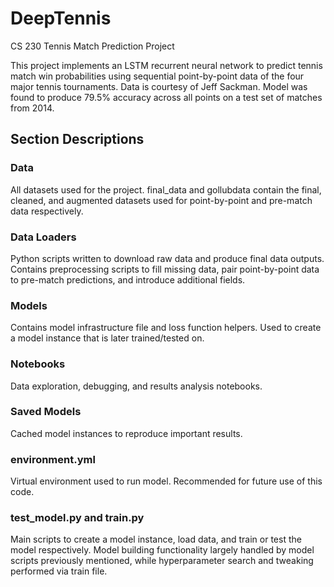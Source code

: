# DeepTennis

CS 230 Tennis Match Prediction Project

This project implements an LSTM recurrent neural network to predict tennis match win probabilities using sequential point-by-point data of the four major tennis tournaments. Data is courtesy of Jeff Sackman. Model was found to produce 79.5% accuracy across all points on a test set of matches from 2014.

## Section Descriptions

### Data

All datasets used for the project. final_data and gollubdata contain the final, cleaned, and augmented datasets used for point-by-point and pre-match data respectively.

### Data Loaders

Python scripts written to download raw data and produce final data outputs. Contains preprocessing scripts to fill missing data, pair point-by-point data to pre-match predictions,  and introduce additional fields. 

### Models

Contains model infrastructure file and loss function helpers. Used to create a model instance that is later trained/tested on.

### Notebooks

Data exploration, debugging, and results analysis notebooks.

### Saved Models

Cached model instances to reproduce important results.

### environment.yml

Virtual environment used to run model. Recommended for future use of this code.

### test_model.py and train.py

Main scripts to create a model instance, load data, and train or test the model respectively. Model building functionality largely handled by model scripts previously mentioned, while hyperparameter search and tweaking performed via train file. 
